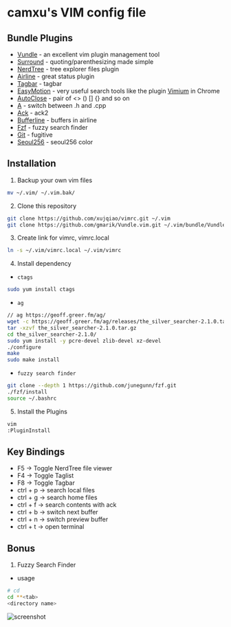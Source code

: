 camxu's VIM config file
===============


## Bundle Plugins

* [Vundle][vundle] - an excellent vim plugin management tool
* [Surround][surround] - quoting/parenthesizing made simple
* [NerdTree][nerdTree] - tree explorer files plugin
* [Airline][airline] - great status plugin
* [Tagbar][tagbar] - tagbar
* [EasyMotion][easyMotion] - very useful search tools like the plugin [Vimium][vimium] in Chrome
* [AutoClose][autoClose] - pair of <> () [] {} and so on
* [A][a] - switch between .h and .cpp
* [Ack][ack] - ack2
* [Bufferline][bufferline] - buffers in airline
* [Fzf][fzf] - fuzzy search finder
* [Git][git] - fugitive
* [Seoul256][seoul256] - seoul256 color

## Installation

1. Backup your own vim files
```bash
mv ~/.vim/ ~/.vim.bak/
```

2. Clone this repository

```bash
git clone https://github.com/xujqiao/vimrc.git ~/.vim
git clone https://github.com/gmarik/Vundle.vim.git ~/.vim/bundle/Vundle.vim
```

3. Create link for vimrc, vimrc.local

```bash
ln -s ~/.vim/vimrc.local ~/.vim/vimrc
```

4. Install dependency

* `ctags`

```bash
sudo yum install ctags
```

* `ag`

```bash
// ag https://geoff.greer.fm/ag/
wget -c https://geoff.greer.fm/ag/releases/the_silver_searcher-2.1.0.tar.gz
tar -xzvf the_silver_searcher-2.1.0.tar.gz
cd the_silver_searcher-2.1.0/
sudo yum install -y pcre-devel zlib-devel xz-devel
./configure
make
sudo make install
```

* `fuzzy search finder`

```bash
git clone --depth 1 https://github.com/junegunn/fzf.git
./fzf/install
source ~/.bashrc
```

5. Install the Plugins

```bash
vim
:PluginInstall
```

## Key Bindings

* F5 -> Toggle NerdTree file viewer
* F4 -> Toggle Taglist
* F8 -> Toggle Tagbar
* ctrl + p -> search local files
* ctrl + g -> search home files
* ctrl + f -> search contents with ack
* ctrl + b -> switch next buffer
* ctrl + n -> switch preview buffer
* ctrl + t -> open terminal

## Bonus

1. Fuzzy Search Finder

* usage

```bash
# cd
cd **<tab>
<directory name>
```

![screenshot][fuzzy_search_cd]


[vundle]: https://github.com/gmarik/Vundle.vim "vundle"
[surround]: https://github.com/tpope/vim-surround "surround"
[nerdTree]: https://github.com/scrooloose/nerdtree "nerdTree"
[airline]: https://github.com/bling/vim-airline "airline"
[easyMotion]: https://github.com/Lokaltog/vim-easymotion "easyMotion"
[autoClose]: https://github.com/Townk/vim-autoclose "autoClose"
[a]: https://github.com/vim-scripts/a.vim "a.vim"
[tagbar]: https://github.com/majutsushi/tagbar "tagbar"
[ack]: https://github.com/mileszs/ack.vim "ack.vim"
[bufferline]: https://github.com/bling/vim-bufferline "vim-bufferline.vim"
[fzf]: https://github.com/junegunn/fzf "fzf"
[git]: https://github.com/tpope/vim-fugitive "git"
[seoul256]: https://github.com/junegunn/seoul256.vim "seoul256"

[vimium]: https://chrome.google.com/webstore/search/vimium?utm_source=chrome-ntp-icon "vimium"
[fuzzy_search_cd]: https://github.com/xujqiao/vimrc/raw/master/img/fuzzy_search_cd.gif "fuzzy_search_cd.gif"

